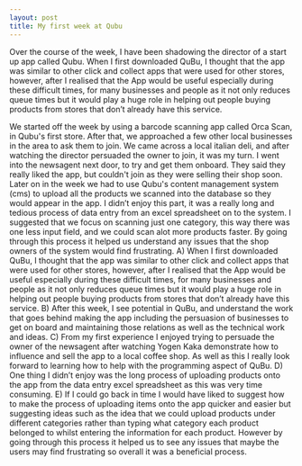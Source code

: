 ```yaml
---
layout: post
title: My first week at Qubu
---
```


Over the course of the week, I have been shadowing the director of a start up app called Qubu. When I first downloaded QuBu, I thought that the app was similar to other click and collect apps that were used for other stores, however, after I realised that the App would be useful especially during these difficult times, for many businesses and people as it not only reduces queue times but it would play a huge role in helping out people buying products from stores that don’t already have this service.


We started off the week by using a barcode scanning app called Orca Scan, in Qubu's first store. After that, we approached a few other local businesses in the area to ask them to join. We came across a local italian deli, and after watching the director persuaded the owner to join, it was my turn. I went into the newsagent next door, to try and get them onboard. They said they really liked the app, but couldn't join as they were selling their shop soon.
Later on in the week we had to use Qubu's content management system (cms) to upload all the products we scanned into the database so they would appear in the app. I didn’t enjoy this part, it was a really long and tedious process of data entry from an excel spreadsheet on to the system. I suggested that we focus on scanning just one category, this way there was one less input field, and we could scan alot more products faster. By going through this process it helped us understand any issues that the shop owners of the system would find frustrating.
A) When I first downloaded QuBu, I thought that the app was similar to other click and collect apps that were used for other stores, however, after I realised that the App would be useful especially during these difficult times, for many businesses and people as it not only reduces queue times but it would play a huge role in helping out people buying products from stores that don’t already have this service.
B) After this week, I see potential in QuBu, and understand the work that goes behind making the app including the persuasion of businesses to get on board and maintaining those relations as well as the technical work and ideas.
C) From my first experience I enjoyed trying to persuade the owner of the newsagent after watching Yogen Kaka demonstrate how to influence and sell the app to a local coffee shop. As well as this I really look forward to learning how to help with the programming aspect of QuBu.
D) One thing I didn’t enjoy was the long process of uploading products onto the app from the data entry excel spreadsheet as this was very time consuming.
E) If I could go back in time I would have liked to suggest how to make the process of uploading items onto the app quicker and easier but suggesting ideas such as the idea that we could upload products under different categories rather than typing what category each product belonged to whilst entering the information for each product. However by going through this process it helped us to see any issues that maybe the users may find frustrating so overall it was a beneficial process.



